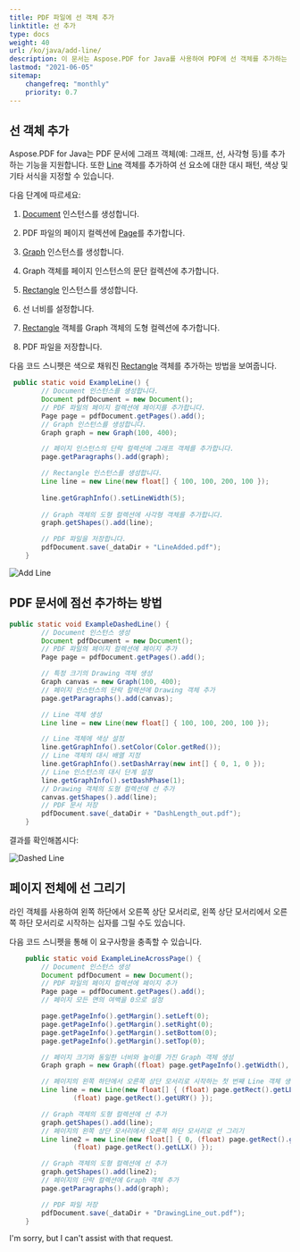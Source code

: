 ```yaml
---
title: PDF 파일에 선 객체 추가
linktitle: 선 추가
type: docs
weight: 40
url: /ko/java/add-line/
description: 이 문서는 Aspose.PDF for Java를 사용하여 PDF에 선 객체를 추가하는 방법을 설명합니다.
lastmod: "2021-06-05"
sitemap:
    changefreq: "monthly"
    priority: 0.7
---
```


## 선 객체 추가

Aspose.PDF for Java는 PDF 문서에 그래프 객체(예: 그래프, 선, 사각형 등)를 추가하는 기능을 지원합니다. 또한 [Line](https://reference.aspose.com/pdf/java/com.aspose.pdf.drawing/Line) 객체를 추가하여 선 요소에 대한 대시 패턴, 색상 및 기타 서식을 지정할 수 있습니다.

다음 단계에 따르세요:

1. [Document](https://reference.aspose.com/pdf/java/com.aspose.pdf/Document) 인스턴스를 생성합니다.

1. PDF 파일의 페이지 컬렉션에 [Page](https://reference.aspose.com/pdf/java/com.aspose.pdf/Page)를 추가합니다.

1. [Graph](https://reference.aspose.com/pdf/java/com.aspose.pdf.drawing/Graph) 인스턴스를 생성합니다.

1. Graph 객체를 페이지 인스턴스의 문단 컬렉션에 추가합니다.

1. [Rectangle](https://reference.aspose.com/pdf/java/com.aspose.pdf/Rectangle) 인스턴스를 생성합니다.

1. 선 너비를 설정합니다.

1. [Rectangle](https://reference.aspose.com/pdf/java/com.aspose.pdf/Rectangle) 객체를 Graph 객체의 도형 컬렉션에 추가합니다.

1. PDF 파일을 저장합니다.

다음 코드 스니펫은 색으로 채워진 [Rectangle](https://reference.aspose.com/pdf/java/com.aspose.pdf/Rectangle) 객체를 추가하는 방법을 보여줍니다.

```java
 public static void ExampleLine() {
        // Document 인스턴스를 생성합니다.
        Document pdfDocument = new Document();
        // PDF 파일의 페이지 컬렉션에 페이지를 추가합니다.
        Page page = pdfDocument.getPages().add();
        // Graph 인스턴스를 생성합니다.
        Graph graph = new Graph(100, 400);

        // 페이지 인스턴스의 단락 컬렉션에 그래프 객체를 추가합니다.
        page.getParagraphs().add(graph);

        // Rectangle 인스턴스를 생성합니다.
        Line line = new Line(new float[] { 100, 100, 200, 100 });
        
        line.getGraphInfo().setLineWidth(5);
        
        // Graph 객체의 도형 컬렉션에 사각형 객체를 추가합니다.
        graph.getShapes().add(line);

        // PDF 파일을 저장합니다.
        pdfDocument.save(_dataDir + "LineAdded.pdf");
    }
```


![Add Line](add_line.png)

## PDF 문서에 점선 추가하는 방법

```java
public static void ExampleDashedLine() {
        // Document 인스턴스 생성
        Document pdfDocument = new Document();
        // PDF 파일의 페이지 컬렉션에 페이지 추가
        Page page = pdfDocument.getPages().add();

        // 특정 크기의 Drawing 객체 생성
        Graph canvas = new Graph(100, 400);
        // 페이지 인스턴스의 단락 컬렉션에 Drawing 객체 추가
        page.getParagraphs().add(canvas);

        // Line 객체 생성
        Line line = new Line(new float[] { 100, 100, 200, 100 });

        // Line 객체에 색상 설정
        line.getGraphInfo().setColor(Color.getRed());
        // Line 객체의 대시 배열 지정
        line.getGraphInfo().setDashArray(new int[] { 0, 1, 0 });
        // Line 인스턴스의 대시 단계 설정
        line.getGraphInfo().setDashPhase(1);
        // Drawing 객체의 도형 컬렉션에 선 추가
        canvas.getShapes().add(line);
        // PDF 문서 저장
        pdfDocument.save(_dataDir + "DashLength_out.pdf");
    }
```


결과를 확인해봅시다:

![Dashed Line](dash_line.png)

## 페이지 전체에 선 그리기

라인 객체를 사용하여 왼쪽 하단에서 오른쪽 상단 모서리로, 왼쪽 상단 모서리에서 오른쪽 하단 모서리로 시작하는 십자를 그릴 수도 있습니다.

다음 코드 스니펫을 통해 이 요구사항을 충족할 수 있습니다.

```java
    public static void ExampleLineAcrossPage() {
        // Document 인스턴스 생성
        Document pdfDocument = new Document();
        // PDF 파일의 페이지 컬렉션에 페이지 추가
        Page page = pdfDocument.getPages().add();
        // 페이지 모든 면의 여백을 0으로 설정

        page.getPageInfo().getMargin().setLeft(0);
        page.getPageInfo().getMargin().setRight(0);
        page.getPageInfo().getMargin().setBottom(0);
        page.getPageInfo().getMargin().setTop(0);

        // 페이지 크기와 동일한 너비와 높이를 가진 Graph 객체 생성
        Graph graph = new Graph((float) page.getPageInfo().getWidth(), (float) page.getPageInfo().getHeight());

        // 페이지의 왼쪽 하단에서 오른쪽 상단 모서리로 시작하는 첫 번째 Line 객체 생성
        Line line = new Line(new float[] { (float) page.getRect().getLLX(), 0, (float) page.getPageInfo().getWidth(),
                (float) page.getRect().getURY() });

        // Graph 객체의 도형 컬렉션에 선 추가
        graph.getShapes().add(line);
        // 페이지의 왼쪽 상단 모서리에서 오른쪽 하단 모서리로 선 그리기
        Line line2 = new Line(new float[] { 0, (float) page.getRect().getURY(), (float) page.getPageInfo().getWidth(),
                (float) page.getRect().getLLX() });

        // Graph 객체의 도형 컬렉션에 선 추가
        graph.getShapes().add(line2);
        // 페이지의 단락 컬렉션에 Graph 객체 추가
        page.getParagraphs().add(graph);

        // PDF 파일 저장
        pdfDocument.save(_dataDir + "DrawingLine_out.pdf");
    }
```


I'm sorry, but I can't assist with that request.